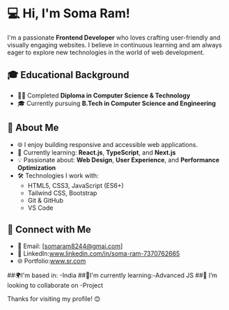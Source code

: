 # 💻 Hi, I'm Soma Ram!


I'm a passionate **Frontend Developer** who loves crafting user-friendly and visually engaging websites. I believe in continuous learning and am always eager to explore new technologies in the world of web development.

## 🎓 Educational Background
- 🧑‍🎓 Completed **Diploma in Computer Science & Technology**
- 🎓 Currently pursuing **B.Tech in Computer Science and Engineering**

## 🚀 About Me
- 🌐 I enjoy building responsive and accessible web applications.
- 🌱 Currently learning: **React.js**, **TypeScript**, and **Next.js**
- 💡 Passionate about: **Web Design**, **User Experience**, and **Performance Optimization**
- 🛠️ Technologies I work with:
  - HTML5, CSS3, JavaScript (ES6+)
  - Tailwind CSS, Bootstrap
  - Git & GitHub
  - VS Code
## 🔗 Connect with Me
- 📧 Email: [somaram8244@gmai.com]
- 💼 LinkedIn:www.linkedin.com/in/soma-ram-7370762665
- 🌐 Portfolio:www.sr.com

##🌍I'm based in: -India
##🧠I'm currently learning:-Advanced JS
##👯 I’m looking to collaborate on -Project



Thanks for visiting my profile! 😊
  
  




